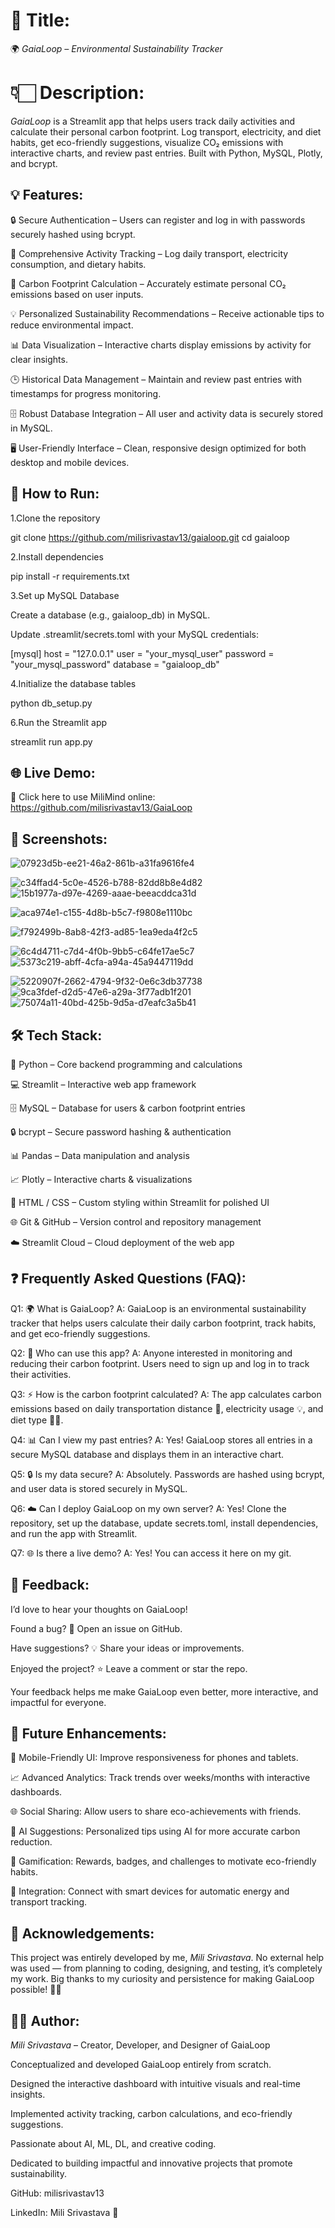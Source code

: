 # 📌 Title:

🌍 *GaiaLoop – Environmental Sustainability Tracker*

# 👇🏻 Description:

*GaiaLoop* is a Streamlit app that helps users track daily activities and calculate their personal carbon footprint. Log transport, electricity, and diet habits, get eco-friendly suggestions, visualize CO₂ emissions with interactive charts, and review past entries. Built with Python, MySQL, Plotly, and bcrypt.




## 💡 Features:

🔒 Secure Authentication – Users can register and log in with passwords securely hashed using bcrypt.

📝 Comprehensive Activity Tracking – Log daily transport, electricity consumption, and dietary habits.

🌱 Carbon Footprint Calculation – Accurately estimate personal CO₂ emissions based on user inputs.

💡 Personalized Sustainability Recommendations – Receive actionable tips to reduce environmental impact.

📊 Data Visualization – Interactive charts display emissions by activity for clear insights.

🕒 Historical Data Management – Maintain and review past entries with timestamps for progress monitoring.

🗄️ Robust Database Integration – All user and activity data is securely stored in MySQL.

🖥️ User-Friendly Interface – Clean, responsive design optimized for both desktop and mobile devices.

## 🚀 How to Run:

1.Clone the repository

git clone https://github.com/milisrivastav13/gaialoop.git
cd gaialoop


2.Install dependencies

pip install -r requirements.txt


3.Set up MySQL Database

Create a database (e.g., gaialoop_db) in MySQL.

Update .streamlit/secrets.toml with your MySQL credentials:

[mysql]
host = "127.0.0.1"
user = "your_mysql_user"
password = "your_mysql_password"
database = "gaialoop_db"


4.Initialize the database tables

python db_setup.py


6.Run the Streamlit app

streamlit run app.py



## 🌐 Live Demo:

🔗 Click here to use MiliMind online:
https://github.com/milisrivastav13/GaiaLoop

## 📸 Screenshots:

![07923d5b-ee21-46a2-861b-a31fa9616fe4](https://github.com/user-attachments/assets/0fe5c898-5ee1-49b0-8acb-a4fa9920c002)

![c34ffad4-5c0e-4526-b788-82dd8b8e4d82](https://github.com/user-attachments/assets/3638c844-cf15-4c94-9ab3-1290c4cfa7ca)
![15b1977a-d97e-4269-aaae-beeacddca31d](https://github.com/user-attachments/assets/7f74d5ef-3646-4d20-9fe3-45d5eb146de0)

![aca974e1-c155-4d8b-b5c7-f9808e1110bc](https://github.com/user-attachments/assets/5a6aa5e4-4f03-4e7a-b275-ccb854aeead7)

![f792499b-8ab8-42f3-ad85-1ea9eda4f2c5](https://github.com/user-attachments/assets/bf51d0e0-080a-4530-8997-3d101cfea085)

![6c4d4711-c7d4-4f0b-9bb5-c64fe17ae5c7](https://github.com/user-attachments/assets/4e2e97b8-1983-48d1-8d8c-30fc113565f5)
![5373c219-abff-4cfa-a94a-45a9447119dd](https://github.com/user-attachments/assets/8ec97257-7bf5-4810-b7dd-1b34d4f84023)

![5220907f-2662-4794-9f32-0e6c3db37738](https://github.com/user-attachments/assets/fe2799b2-3273-4e45-b411-fb5f76c84b6f)
![9ca3fdef-d2d5-47e6-a29a-3f77adb1f201](https://github.com/user-attachments/assets/7608b70f-7ee1-4425-aa24-b9a1ab67fa70)
![75074a11-40bd-425b-9d5a-d7eafc3a5b41](https://github.com/user-attachments/assets/13c9e202-8731-4221-b9e6-a3a18e2005a8)

## 🛠️ Tech Stack:

🐍 Python – Core backend programming and calculations

💻 Streamlit – Interactive web app framework

🗄️ MySQL – Database for users & carbon footprint entries

🔒 bcrypt – Secure password hashing & authentication

📊 Pandas – Data manipulation and analysis

📈 Plotly – Interactive charts & visualizations

🎨 HTML / CSS – Custom styling within Streamlit for polished UI

🌐 Git & GitHub – Version control and repository management

☁️ Streamlit Cloud – Cloud deployment of the web app



## ❓ Frequently Asked Questions (FAQ):

Q1: 🌍 What is GaiaLoop?
A: GaiaLoop is an environmental sustainability tracker that helps users calculate their daily carbon footprint, track habits, and get eco-friendly suggestions.

Q2: 👥 Who can use this app?
A: Anyone interested in monitoring and reducing their carbon footprint. Users need to sign up and log in to track their activities.

Q3: ⚡ How is the carbon footprint calculated?
A: The app calculates carbon emissions based on daily transportation distance 🚗, electricity usage 💡, and diet type 🥗🍖.

Q4: 📊 Can I view my past entries?
A: Yes! GaiaLoop stores all entries in a secure MySQL database and displays them in an interactive chart.

Q5: 🔒 Is my data secure?
A: Absolutely. Passwords are hashed using bcrypt, and user data is stored securely in MySQL.

Q6: ☁️ Can I deploy GaiaLoop on my own server?
A: Yes! Clone the repository, set up the database, update secrets.toml, install dependencies, and run the app with Streamlit.

Q7: 🌐 Is there a live demo?
A: Yes! You can access it here on my git.

## 📝 Feedback:

I’d love to hear your thoughts on GaiaLoop!

Found a bug? 🐞 Open an issue on GitHub.

Have suggestions? 💡 Share your ideas or improvements.

Enjoyed the project? ⭐ Leave a comment or star the repo.

Your feedback helps me make GaiaLoop even better, more interactive, and impactful for everyone.

## 🚀 Future Enhancements:

📱 Mobile-Friendly UI: Improve responsiveness for phones and tablets.

📈 Advanced Analytics: Track trends over weeks/months with interactive dashboards.

🌐 Social Sharing: Allow users to share eco-achievements with friends.

🤖 AI Suggestions: Personalized tips using AI for more accurate carbon reduction.

🌿 Gamification: Rewards, badges, and challenges to motivate eco-friendly habits.

🔗 Integration: Connect with smart devices for automatic energy and transport tracking.
## 🙏 Acknowledgements:

This project was entirely developed by me, *Mili Srivastava*.
No external help was used — from planning to coding, designing, and testing, it’s completely my work.
Big thanks to my curiosity and persistence for making GaiaLoop possible! 🌱✨






## 👩‍💻 Author:

*Mili Srivastava* – Creator, Developer, and Designer of GaiaLoop

Conceptualized and developed GaiaLoop entirely from scratch.

Designed the interactive dashboard with intuitive visuals and real-time insights.

Implemented activity tracking, carbon calculations, and eco-friendly suggestions.

Passionate about AI, ML, DL, and creative coding.

Dedicated to building impactful and innovative projects that promote sustainability.

GitHub: milisrivastav13

LinkedIn: Mili Srivastava 🌟

